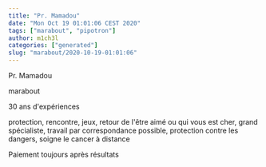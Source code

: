 ```yaml
---
title: "Pr. Mamadou"
date: "Mon Oct 19 01:01:06 CEST 2020"
tags: ["marabout", "pipotron"]
author: m1ch3l
categories: ["generated"]
slug: "marabout/2020-10-19-01:01:06"
---
```


Pr. Mamadou

marabout

30 ans d'expériences

protection, rencontre, jeux, retour de l'être aimé ou qui vous est cher, grand spécialiste, travail par correspondance possible, protection contre les dangers, soigne le cancer à distance

Paiement toujours après résultats
